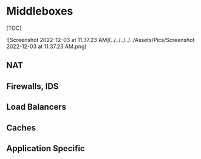 # Middleboxes

[TOC]



![Screenshot 2022-12-03 at 11.37.23 AM](../../../../../Assets/Pics/Screenshot 2022-12-03 at 11.37.23 AM.png)



## NAT



## Firewalls, IDS



## Load Balancers



## Caches



## Application Specific

